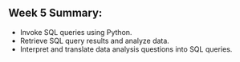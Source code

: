 ## Week 5 Summary:
* Invoke SQL queries using Python.
* Retrieve SQL query results and analyze data.
* Interpret and translate data analysis questions into SQL queries.